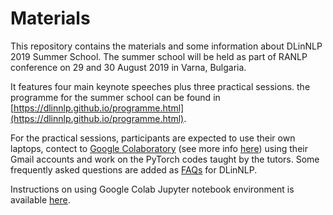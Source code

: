# Materials

This repository contains the materials and some information about DLinNLP 2019 Summer School.
The summer school will be held as part of RANLP conference on 29 and 30 August 2019 in Varna, Bulgaria.

It features four main keynote speeches plus three practical sessions. the programme for the summer school can be found in [https://dlinnlp.github.io/programme.html](https://dlinnlp.github.io/programme.html).

For the practical sessions, participants are expected to use their own laptops, contect to [Google Colaboratory](https://colab.research.google.com/) (see more info [here](https://research.google.com/colaboratory/faq.html)) using their Gmail accounts and work on the PyTorch codes taught by the tutors. Some frequently asked questions are added as [FAQs](https://github.com/omidrohanian/notebooks-DLinNLP/blob/master/FAQ.ipynb) for DLinNLP.

Instructions on using Google Colab Jupyter notebook environment is available [here](https://github.com/omidrohanian/notebooks-DLinNLP/blob/master/googledrive.ipynb). 
